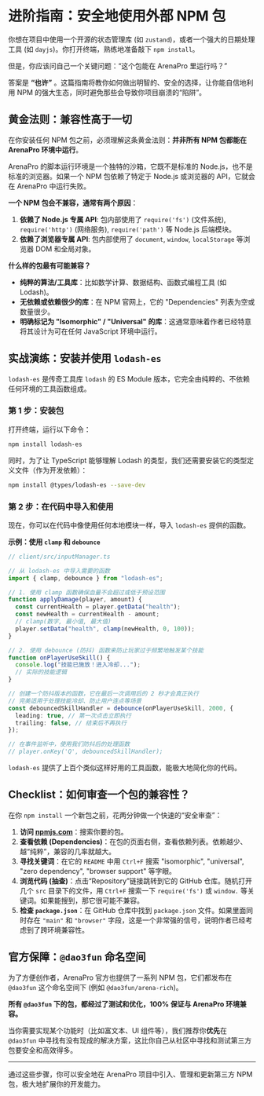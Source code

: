 # 进阶指南：安全地使用外部 NPM 包

你想在项目中使用一个开源的状态管理库 (如 `zustand`)，或者一个强大的日期处理工具 (如 `dayjs`)。你打开终端，熟练地准备敲下 `npm install`。

但是，你应该问自己一个关键问题：“这个包能在 ArenaPro 里运行吗？”

答案是 **“也许”** 。这篇指南将教你如何做出明智的、安全的选择，让你能自信地利用 NPM 的强大生态，同时避免那些会导致你项目崩溃的“陷阱”。

## 黄金法则：兼容性高于一切

在你安装任何 NPM 包之前，必须理解这条黄金法则：**并非所有 NPM 包都能在 ArenaPro 环境中运行**。

ArenaPro 的脚本运行环境是一个独特的沙箱，它既不是标准的 Node.js，也不是标准的浏览器。如果一个 NPM 包依赖了特定于 Node.js 或浏览器的 API，它就会在 ArenaPro 中运行失败。

**一个 NPM 包会不兼容，通常有两个原因**：

1.  **依赖了 Node.js 专属 API**: 包内部使用了 `require('fs')` (文件系统), `require('http')` (网络服务), `require('path')` 等 Node.js 后端模块。
2.  **依赖了浏览器专属 API**: 包内部使用了 `document`, `window`, `localStorage` 等浏览器 DOM 和全局对象。

**什么样的包最有可能兼容？**

- **纯粹的算法/工具库**：比如数学计算、数据结构、函数式编程工具 (如 Lodash)。
- **无依赖或依赖很少的库**：在 NPM 官网上，它的 "Dependencies" 列表为空或数量很少。
- **明确标记为 "Isomorphic" / "Universal" 的库**：这通常意味着作者已经特意将其设计为可在任何 JavaScript 环境中运行。

## 实战演练：安装并使用 `lodash-es`

`lodash-es` 是传奇工具库 `lodash` 的 ES Module 版本，它完全由纯粹的、不依赖任何环境的工具函数组成。

### 第 1 步：安装包

打开终端，运行以下命令：

```bash
npm install lodash-es
```

同时，为了让 TypeScript 能够理解 Lodash 的类型，我们还需要安装它的类型定义文件（作为开发依赖）：

```bash
npm install @types/lodash-es --save-dev
```

### 第 2 步：在代码中导入和使用

现在，你可以在代码中像使用任何本地模块一样，导入 `lodash-es` 提供的函数。

**示例：使用 `clamp` 和 `debounce`**

```ts
// client/src/inputManager.ts

// 从 lodash-es 中导入需要的函数
import { clamp, debounce } from "lodash-es";

// 1. 使用 clamp 函数确保血量不会超过或低于预设范围
function applyDamage(player, amount) {
  const currentHealth = player.getData("health");
  const newHealth = currentHealth - amount;
  // clamp(数字, 最小值, 最大值)
  player.setData("health", clamp(newHealth, 0, 100));
}

// 2. 使用 debounce (防抖) 函数来防止玩家过于频繁地触发某个技能
function onPlayerUseSkill() {
  console.log("技能已施放！进入冷却...");
  // 实际的技能逻辑
}

// 创建一个防抖版本的函数，它在最后一次调用后的 2 秒才会真正执行
// 完美适用于处理技能冷却、防止用户连点等场景
const debouncedSkillHandler = debounce(onPlayerUseSkill, 2000, {
  leading: true, // 第一次点击立即执行
  trailing: false, // 结束后不再执行
});

// 在事件监听中，使用我们防抖后的处理函数
// player.onKey('Q', debouncedSkillHandler);
```

`lodash-es` 提供了上百个类似这样好用的工具函数，能极大地简化你的代码。

## Checklist：如何审查一个包的兼容性？

在你 `npm install` 一个新包之前，花两分钟做一个快速的“安全审查”：

1.  **访问 [npmjs.com](https://www.npmjs.com/)**：搜索你要的包。
2.  **查看依赖 (Dependencies)**：在包的页面右侧，查看依赖列表。依赖越少、越“纯粹”，兼容的几率就越大。
3.  **寻找关键词**：在它的 `README` 中用 `Ctrl+F` 搜索 "isomorphic", "universal", "zero dependency", "browser support" 等字眼。
4.  **浏览代码 (抽查)**：点击“Repository”链接跳转到它的 GitHub 仓库。随机打开几个 `src` 目录下的文件，用 `Ctrl+F` 搜索一下 `require('fs')` 或 `window.` 等关键词。如果能搜到，那它很可能不兼容。
5.  **检查 `package.json`**：在 GitHub 仓库中找到 `package.json` 文件。如果里面同时存在 `"main"` 和 `"browser"` 字段，这是一个非常强的信号，说明作者已经考虑到了跨环境兼容性。

## 官方保障：`@dao3fun` 命名空间

为了方便创作者，ArenaPro 官方也提供了一系列 NPM 包，它们都发布在 `@dao3fun` 这个命名空间下 (例如 `@dao3fun/arena-rich`)。

**所有 `@dao3fun` 下的包，都经过了测试和优化，100% 保证与 ArenaPro 环境兼容。**

当你需要实现某个功能时（比如富文本、UI 组件等），我们推荐你**优先**在 `@dao3fun` 中寻找有没有现成的解决方案，这比你自己从社区中寻找和测试第三方包要安全和高效得多。

---

通过这些步骤，你可以安全地在 ArenaPro 项目中引入、管理和更新第三方 NPM 包，极大地扩展你的开发能力。

<br/>
<br/>
<br/>
